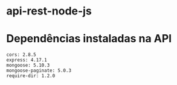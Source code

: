 # api-rest-node-js




# Dependências instaladas na API
    cors: 2.8.5
    express: 4.17.1
    mongoose: 5.10.3
    mongoose-paginate: 5.0.3
    require-dir: 1.2.0

